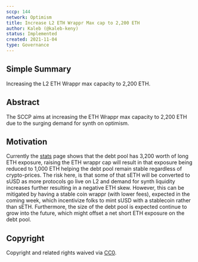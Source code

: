 ```yaml
---
sccp: 144
network: Optimism
title: Increase L2 ETH Wrappr Max cap to 2,200 ETH
author: Kaleb (@kaleb-keny)
status: Implemented
created: 2021-11-04
type: Governance
---
```


## Simple Summary

<!--"If you can't explain it simply, you don't understand it well enough." Provide a simplified and layman-accessible explanation of the SCCP.-->

Increasing the L2 ETH Wrappr max capacity to 2,200 ETH.

## Abstract

<!--A short (~200 word) description of the variable change proposed.-->

The SCCP aims at increasing the ETH Wrappr max capacity to 2,200 ETH due to the surging demand for synth on optimism.

## Motivation

<!--The motivation is critical for SCCPs that want to update variables within Synthetix. It should clearly explain why the existing variable is not incentive aligned. SCCP submissions without sufficient motivation may be rejected outright.-->

Currently the [stats](https://stats.synthetix.io/) page shows that the debt pool has 3,200 worth of long ETH exposure, raising the ETH wrappr cap will result in that exposure being reduced to 1,000 ETH helping the debt pool remain stable regardless of crypto-prices. The risk here, is that some of that sETH will be converted to sUSD as more protocols go live on L2 and demand for synth liquidity increases further resulting in a negative ETH skew. However, this can be mitigated by having a stable coin wrappr (with lower fees), expected in the coming week, which incentivize folks to mint sUSD with a stablecoin rather than sETH.
Furthermore, the size of the debt pool is expected continue to grow into the future, which might offset a net short ETH exposure on the debt pool.

## Copyright

Copyright and related rights waived via [CC0](https://creativecommons.org/publicdomain/zero/1.0/).
